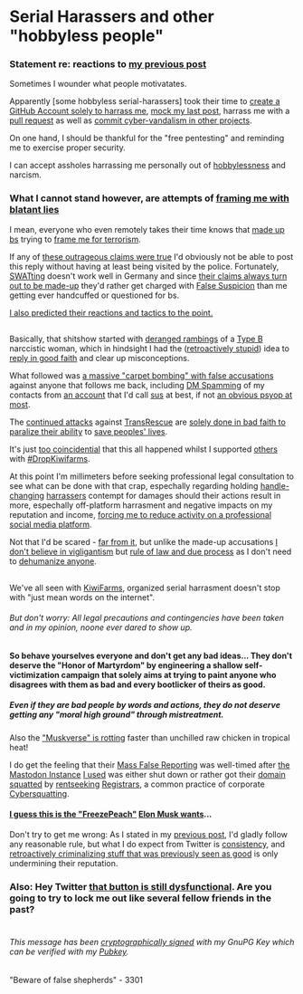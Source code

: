 # Serial Harassers and other "hobbyless people"
### Statement re: reactions to [my previous post](publications/statements/20221102/hey-twitter.md)

Sometimes I wounder what people motivatates.

Apparently [some hobbyless serial-harassers] took their time to [create a GitHub Account solely to harrass me](https://github.com/OstDeutschAntiFa), [mock my last post](https://github.com/OstDeutschAntiFa/misc-stuff), harrass me with a [pull request](https://github.com/kkarhan/misc-stuff/pull/1) as well as [commit cyber-vandalism in other projects](https://github.com/greyhat-academy/lists.d/issues/16).

On one hand, I should be thankful for the "free pentesting" and reminding me to exercise proper security.

I can accept assholes harrassing me personally out of [hobbylessness](https://twitter.com/k3vk4/status/1578748399867727872) and narcism. 
### What I cannot stand however, are attempts of [framing me with blatant lies](https://twitter.com/XphMcIntyre/status/1588230005473304576)
I mean, everyone who even remotely takes their time knows that [made up bs](https://twitter.com/XphMcIntyre/status/1587926676310093826) trying to [frame me for terrorism](https://twitter.com/XphMcIntyre/status/1587923754780610560).

If any of [these outrageous claims were true](https://twitter.com/XphMcIntyre/status/1587914798414454784) I'd obviously not be able to post this reply without having at least being visited by the police.
Fortunately, [SWATting](https://en.wikipedia.org/wiki/Swatting) doesn't work well in Germany and since [their claims always turn out to be made-up](https://twitter.com/k3vk4/status/1569478340431728641) they'd rather get charged with [False Suspicion](https://www.gesetze-im-internet.de/stgb/__164.html) than me getting ever handcuffed or questioned for bs.

[I also predicted their reactions and tactics to the point.](https://twitter.com/k3vk4/status/1580384207758831617)
##
Basically, that shitshow started with [deranged rambings](https://twitter.com/L_isaMarie/status/1569459157883047937) of a [Type B](https://twitter.com/AdamKinzinger/status/1571267661807370242) narccistic woman, which in hindsight I had the ([retroactively stupid](https://twitter.com/in_annoyed/status/1582105542968848384)) idea to [reply in good faith](https://twitter.com/k3vk4/status/1569463050734018560) and clear up misconceptions.

What followed was [a massive "carpet bombing" with false accusations](https://twitter.com/hashtag/HoldTransRescueAccountable) against anyone that follows me back, including [DM Spamming](https://twitter.com/k3vk4/status/1580380882816622592) of my contacts from [an account](https://mobile.twitter.com/TransAdviceOrg) that I'd call [sus](https://www.urbandictionary.com/define.php?term=sus) at best, if not [an obvious psyop at most](https://twitter.com/k3vk4/status/1580381654702387201).

The [continued attacks](https://twitter.com/L_isaMarie/status/1590482985073381376) against [TransRescue](https://twitter.com/Trans_Rescue) are [solely done in bad faith to paralize their ability](https://transrescuewatch.medium.com/the-trans-rescue-papers-when-help-looks-more-like-human-trafficking-exploitation-4e3d7886bfbc) to [save peoples' lives](https://transrescue.org/).

It's just [too coincidential](https://twitter.com/k3vk4/status/1578753585411608576) that this all happened whilst I supported [others](https://github.com/greyhat-academy/lists.d/graphs/contributors) with [#DropKiwifarms](https://twitter.com/k3vk4/status/1582708957277102081).

At this point I'm millimeters before seeking professional legal consultation to see what can be done with that crap, espechally regarding holding [handle-changing](https://twitter.com/DorkySophie) [harrassers](https://twitter.com/XphMcIntyre) contempt for damages should their actions result in more, espechally off-platform harrasment and negative impacts on my reputation and income, [forcing me to reduce activity on a professional social media platform](https://www.xing.com/profile/Kevin_Karhan).

Not that I'd be scared - [far from it](https://twitter.com/k3vk4/status/1561859648256442372), but unlike the made-up accusations [I don't believe in vigligantism](https://twitter.com/k3vk4/status/1569476892729954306) but [rule of law and due process](https://twitter.com/k3vk4/status/1569475655200391170) as I don't need to [dehumanize anyone](https://twitter.com/L_isaMarie/status/1571518588229685249).
##
We've all seen with [KiwiFarms](https://en.wikipedia.org/wiki/Kiwi_Farms), organized serial harrasment doesn't stop with "just mean words on the internet".
###### But don't worry: All legal precautions and contingencies have been taken and in my opinion, noone ever dared to show up.

#### So behave yourselves everyone and don't get any bad ideas... They don't deserve the "Honor of Martyrdom" by engineering a shallow self-victimization campaign that solely aims at trying to paint anyone who disagrees with them as bad and every bootlicker of theirs as good.
##### Even if they are bad people by words and actions, they do not deserve getting any "moral high ground" through mistreatment.
Also the ["Muskverse" is rotting](https://twitter.com/Grownded/status/1589760967034142721) faster than unchilled raw chicken in tropical heat!

I do get the feeling that their [Mass False Reporting](https://twitter.com/k3vk4/status/1569785196819406855) was well-timed after [the Mastodon Instance](https://mastodon.starrevolution.org) [I used](https://mastodon.starrevolution.org/@k3vk4) was either shut down or rather got their [domain squatted](https://en.wikipedia.org/wiki/Domain_drop_catching) by [rentseeking](https://en.wikipedia.org/wiki/Rent-seeking) [Registrars](https://en.wikipedia.org/wiki/Domain_name_front_running), a common practice of corporate [Cybersquatting](https://en.wikipedia.org/wiki/Cybersquatting).
#### [I guess this is the "FreezePeach"](https://twitter.com/mattdpearce/status/1587512647578095617) [Elon Musk wants](https://twitter.com/elonmusk/status/1589390597798125568)...
Don't try to get me wrong:
As I stated in my [previous post](publications/statements/20221102/hey-twitter.md), I'd gladly follow any reasonable rule, but what I do expect from Twitter is [consistency](https://twitter.com/k3vk4/status/1553772021913456641), and [retroactively criminalizing stuff that was previously seen as good](https://en.wikipedia.org/wiki/Non_bis_in_idem) is only undermining their reputation.

### Also: Hey Twitter [that button is still dysfunctional](https://twitter.com/account/access). Are you going to try to lock me out like several fellow friends in the past?
#
###### This message has been [cryptographically signed](serial-harassers.md.sig) with my GnuPG Key which can be verified with my  [Pubkey](https://keybase.io/kkarhan/pgp_keys.asc?fingerprint=f45ccf8477abe2532d8fc7afa8e46a81dd71236f).
"Beware of false shepherds" - 3301